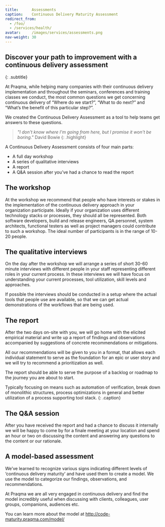 ```yaml
---
title:      Assessments
caption:    Continuous Delivery Maturity Assessment
redirect_from:
  - /foo/
  - /services/health/
avatar:     /images/services/assessments.png
nav-weight: 30
---
```


## Discover your path to improvement with a continuous delivery assessment
{: .subtitle}

At Praqma, while helping many companies with their continuous delivery implementation and throughout the seminars, conferences and training classes we conduct, the most common questions we get concerning continuous delivery of “Where do we start?”, “What to do next?” and “What’s the benefit of this particular step?”.

We created the Continuous Delivery Assessment as a tool to help teams get answers to these questions.

> _"I don't know where I'm going from here, but I promise it won't be boring."_ David Bowie
{: .highlight}

A Continuous Delivery Assessment consists of four main parts:

* A full day workshop
* A series of qualitative interviews
* A report
* A Q&A session after you’ve had a chance to read the report

## The workshop
At the workshop we recommend that people who have interests or stakes in the implementation of the continuous delivery approach in your organization participate. Ideally if your organization uses different technology stacks or processes, they should all be represented. Both software developers, build and release engineers, QA personnel, system architects, functional testers as well as project managers could contribute to such a workshop. The ideal number of participants is in the range of 10-20 people.

## The qualitative interviews
On the day after the workshop we will arrange a series of short 30-60 minute interviews with different people in your staff representing different roles in your current process. In these interviews we will have focus on understanding your current processes, tool utilization, skill levels and approaches.

If possible the interviews should be conducted in a setup where the actual tools that people use are available, so that we can get actual demonstrations of the workflows that are being used.

## The report
After the two days on-site with you, we will go home with the elicited empirical material and write up a report of findings and observations accompanied by suggestions of concrete recommendations or mitigations.

All our recommendations will be given to you in a format, that allows each individual statement to serve as the foundation for an epic or user story and we will try to recommend a prioritization as well.

The report should be able to serve the purpose of a backlog or roadmap to the journey you are about to start.

Typically focusing on means such as automation of verification, break down of monolithic structures, process optimizations in general and better utilization of a process supporting tool stack.
{: .caption}

## The Q&A session
After you have received the report and had a chance to discuss it internally we will be happy to come by for a finale meeting at your location and spend an hour or two on discussing the content and answering any questions to the content or our rationale.

## A model-based assessment

We’ve learned to recognize various signs indicating different levels of ‘continuous delivery maturity’ and have used them to create a model. We use the model to categorize our findings, observations, and recommendations.

At Praqma we are all very engaged in continuous delivery and find the model incredibly useful when discussing with clients, colleagues, user groups, companions, audiences etc.

You can learn more about the model at http://code-maturity.praqma.com/model/
